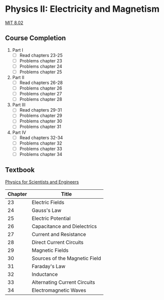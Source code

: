 # Physics II: Electricity and Magnetism

[MIT 8.02](https://ocw.mit.edu/courses/physics/8-02-physics-ii-electricity-and-magnetism-spring-2007/)

## Course Completion

1. Part I
   - [ ] Read chapters 23-25
   - [ ] Problems chapter 23
   - [ ] Problems chapter 24
   - [ ] Problems chapter 25
2. Part II
   - [ ] Read chapters 26-28
   - [ ] Problems chapter 26
   - [ ] Problems chapter 27
   - [ ] Problems chapter 28
3. Part III
   - [ ] Read chapters 29-31
   - [ ] Problems chapter 29
   - [ ] Problems chapter 30
   - [ ] Problems chapter 31
4. Part IV
   - [ ] Read chapters 32-34
   - [ ] Problems chapter 32
   - [ ] Problems chapter 33
   - [ ] Problems chapter 34

## Textbook

[Physics for Scientists and Engineers](https://isbnsearch.org/isbn/9780534408428)

| Chapter | Title |
| ---- | ---- | 
| 23 | Electric Fields |
| 24 | Gauss's Law |
| 25 | Electric Potential |
| 26 | Capacitance and Dielectrics |
| 27 | Current and Resistance |
| 28 | Direct Current Circuits |
| 29 | Magnetic Fields |
| 30 | Sources of the Magnetic Field |
| 31 | Faraday's Law |
| 32 | Inductance |
| 33 | Alternating Current Circuits |
| 34 | Electromagnetic Waves |
